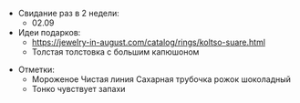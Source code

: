 * Свидание раз в 2 недели:
	* 02.09
* Идеи подарков:
	* https://jewelry-in-august.com/catalog/rings/koltso-suare.html
	* Толстая толстовка с большим капюшоном
- Отметки:
	- Мороженое Чистая линия Сахарная трубочка рожок шоколадный
	- Тонко чувствует запахи